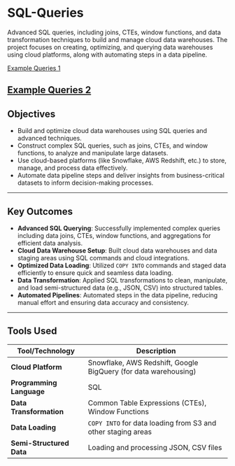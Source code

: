# SQL-Queries
Advanced SQL queries, including joins, CTEs, window functions, and data transformation techniques to build and manage cloud data warehouses. The project focuses on creating, optimizing, and querying data warehouses using cloud platforms, along with automating steps in a data pipeline. 

[Example Queries 1](https://github.com/SalazarHerna/SQL-Queries/blob/5df644129d998899d60fc1fd0798eb4a8463c144/Queries/Example1)

[Example Queries 2]( )
---
## Objectives

- Build and optimize cloud data warehouses using SQL queries and advanced techniques.
- Construct complex SQL queries, such as joins, CTEs, and window functions, to analyze and manipulate large datasets.
- Use cloud-based platforms (like Snowflake, AWS Redshift, etc.) to store, manage, and process data effectively.
- Automate data pipeline steps and deliver insights from business-critical datasets to inform decision-making processes.

---
## Key Outcomes

- **Advanced SQL Querying**: Successfully implemented complex queries including data joins, CTEs, window functions, and aggregations for efficient data analysis.
- **Cloud Data Warehouse Setup**: Built cloud data warehouses and data staging areas using SQL commands and cloud integrations.
- **Optimized Data Loading**: Utilized `COPY INTO` commands and staged data efficiently to ensure quick and seamless data loading.
- **Data Transformation**: Applied SQL transformations to clean, manipulate, and load semi-structured data (e.g., JSON, CSV) into structured tables.
- **Automated Pipelines**: Automated steps in the data pipeline, reducing manual effort and ensuring data accuracy and consistency.

---
## Tools Used

| **Tool/Technology**         | **Description**                                                  |
|-----------------------------|------------------------------------------------------------------|
| **Cloud Platform**           | Snowflake, AWS Redshift, Google BigQuery (for data warehousing)  |
| **Programming Language**     | SQL                                                              |
| **Data Transformation**      | Common Table Expressions (CTEs), Window Functions               |
| **Data Loading**             | `COPY INTO` for data loading from S3 and other staging areas     |
| **Semi-Structured Data**     | Loading and processing JSON, CSV files        
